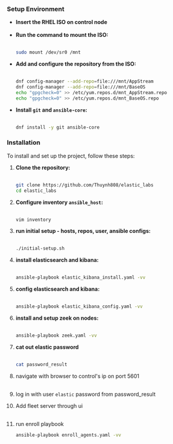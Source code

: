 ### Setup Environment
- **Insert the RHEL ISO on control node** <br><br>
- **Run the command to mount the ISO:** <br><br>
  ```bash
  sudo mount /dev/sr0 /mnt
  ```
- **Add and configure the repository from the ISO:** <br><br>
  ```bash
  dnf config-manager --add-repo=file:///mnt/AppStream
  dnf config-manager --add-repo=file:///mnt/BaseOS
  echo "gpgcheck=0" >> /etc/yum.repos.d/mnt_AppStream.repo
  echo "gpgcheck=0" >> /etc/yum.repos.d/mnt_BaseOS.repo
  ```
- **Install `git` and `ansible-core`:** <br><br>
  ```bash
  dnf install -y git ansible-core
  ```
### Installation
To install and set up the project, follow these steps:

1. **Clone the repository:** <br><br>
   ```bash
   git clone https://github.com/Thuynh808/elastic_labs
   cd elastic_labs
   ```
4. **Configure inventory `ansible_host`:** <br><br>
   ```bash
   vim inventory
   ```
5. **run initial setup - hosts, repos, user, ansible configs:** <br><br>
   ```bash
   ./initial-setup.sh
   ```
5. **install elasticsearch and kibana:** <br><br>
   ```bash
   ansible-playbook elastic_kibana_install.yaml -vv
   ```
7. **config elasticsearch and kibana:** <br><br> 
   ```bash
   ansible-playbook elastic_kibana_config.yaml -vv
   ```
5. **install and setup zeek on nodes:** <br><br>
   ```bash
   ansible-playbook zeek.yaml -vv
   ```

6. **cat out elastic password** <br><br>
   ```bash
   cat password_result
   ```
7. navigate with browser to control's ip on port 5601<br><br>

8. log in with user `elastic` password from password_result

9. Add fleet server through ui<br><br>

5. run enroll playbook
   ```bash
   ansible-playbook enroll_agents.yaml -vv
   ```


    
